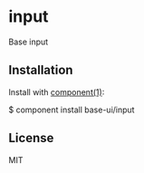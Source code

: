 input
==========

Base input

## Installation
Install with [component(1)](http://component.io):

  $ component install base-ui/input

## License
MIT

